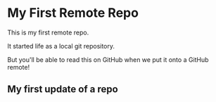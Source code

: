 # My First Remote Repo

This is my first remote repo.

It started life as a local git repository.

But you'll be able to read this on GitHub when we put it onto a GitHub remote!

## My first update of a repo

